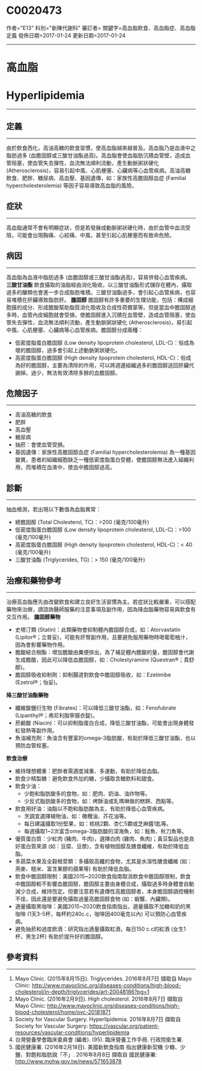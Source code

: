 # C0020473
作者="E13"
科別="新陳代謝科"
審訂者=
關鍵字=高血脂飲食、高血脂症、高血脂定義
發佈日期=2017-01-24
更新日期=2017-01-24

----------
# 高血脂
# Hyperlipidemia
----------
## 定義
----------

由於飲食西化，高油高糖的飲食習慣，使高血脂越來越普及。高血脂乃是血液中之脂肪過多 (血膽固醇或三酸甘油酯過高)。高血脂會使血脂肪沉積血管壁，造成血管阻塞，使血管失去彈性，血流無法順利流動，產生動脈粥狀硬化 (Atherosclerosis)，容易引起中風、心肌梗塞、心臟病等心血管疾病。高油高糖飲食、肥胖、糖尿病、高血壓、基因遺傳，如：家族性高膽固醇血症 (Familial hypercholesterolemia) 等因子容易導致高血脂的風險。

## 症狀
----------

高血脂通常不會有明顯症狀，但是若發展成動脈粥狀硬化時，由於血管中血流受阻，可能會出現胸痛、心絞痛、中風，甚至引起心肌梗塞而有致命危險。

## 病因
----------

高血脂為血液中脂肪過多 (血膽固醇或三酸甘油酯過高)，容易併發心血管疾病。
**三酸甘油酯**
飲食攝取的油脂經由消化吸收，以三酸甘油酯形式儲存在體內，攝取過多的醣類也會進一步合成脂肪堆積。三酸甘油酯過多，會引起心血管疾病，也容易堆積在肝臟導致脂肪肝。
**膽固醇**
膽固醇有許多重要的生理功能，包括：構成細胞膜的成分、形成膽酸幫助脂質消化吸收及合成性荷爾蒙等。但是當血中膽固醇過多時，血管內皮細胞就會受損，使膽固醇進入沉積在血管壁，造成血管阻塞，使血管失去彈性，血流無法順利流動，產生動脈粥狀硬化 (Atherosclerosis)，易引起中風、心肌梗塞、心臟病等心血管疾病。膽固醇分成兩種：

- 低密度脂蛋白膽固醇 (Low density lipoprotein cholesterol, LDL-C)：俗成為壞的膽固醇，過多會引起上述動脈粥狀硬化。
- 高密度脂蛋白膽固醇 (High density lipoprotein cholesterol, HDL-C)：俗成為好的膽固醇，主要為清除的作用，可以將週邊組織過多的膽固醇送回肝臟代謝掉。過少，無法有效清除多餘的血膽固醇。
## 危險因子
----------
- 高油高糖的飲食
- 肥胖
- 高血壓
- 糖尿病
- 抽菸：會使血管受損。
- 基因遺傳：家族性高膽固醇血症 (Familial hypercholesterolemia) 為一種基因變異，患者的組織細胞缺乏一種低密度脂蛋白受體，使膽固醇無法進入組織利用，而堆積在血液中，使血中膽固醇過高。
## 診斷
----------

抽血檢測，若出現以下數值為血脂異常：

- 總膽固醇 (Total Cholesterol, TC)：>200 (毫克/100毫升)
- 低密度脂蛋白膽固醇 (Low density lipoprotein cholesterol, LDL-C)：>100 (毫克/100毫升)
- 高密度脂蛋白膽固醇 (High density lipoprotein cholesterol, HDL-C)：< 40 (毫克/100毫升)
- 三酸甘油酯 (Triglycerides, TG)：> 150 (毫克/100毫升)
## 治療和藥物參考
----------

治療高血脂應先由改變飲食和建立良好生活習慣為主。若症狀比較嚴重，可以搭配藥物來治療，請諮詢醫師服藥的注意事項及副作用，因為降血脂藥物容易與飲食有交互作用。
**膽固醇藥物**

- 史塔汀類 (Statin)：此類藥物會抑制體內膽固醇合成，如：Atorvastatin (Lipitor®；立普妥)，可能有肝腎副作用，且要避免服用藥物時喝葡萄柚汁，因為會影響藥物作用。
- 膽酸結合樹酯：增加膽酸由糞便排出，為了補足體內膽酸的量，膽固醇會代謝生成膽酸，因此可以降低血膽固醇，如：Cholestyramine (Questran®；貴舒醇)。
- 膽固醇吸收抑制劑：抑制腸道對飲食中膽固醇吸收，如：Ezetimibe (Ezetrol®；怡妥)。

**降三酸甘油酯藥物**

- 纖維酸鹽衍生物 (Fibrates)：可以降低三酸甘油酯，如：Fenofubrate (Lipanthyl®；弗尼利脂寧膜衣錠)。
- 菸鹼酸 (Niacin)：可以抑制脂蛋白合成，降低三酸甘油酯，可能會出現身體發紅發熱等副作用。
- 魚油補充劑：魚油含有豐富的omega-3脂肪酸，有助於降低三酸甘油酯，也以預防血管栓塞。

**飲食治療**

- 維持理想體重：肥胖者需適度減重、多運動，有助於降低血脂。
- 飲食少精製糖：避免飲食外加的糖，少攝取含糖飲料和甜食。
- 飲食少油：
  - 少飽和脂肪酸多的食物，如：肥肉、奶油、油炸物等。
  - 少反式脂肪酸多的食物，如：烤酥油或乳瑪琳做的糕餅、西點等。
- 飲食用好油：油脂以不飽和脂肪酸為主，有助於降低心血管疾病。
  - 烹調宜選擇植物油，如：橄欖油、芥花油等。
  - 每日建議攝取1份堅果，如：核桃2顆、杏仁5顆或芝麻醬1匙等。
  - 每週攝取1~2次富含omega-3脂肪酸的深海魚，如：鮭魚、秋刀魚等。
- 優質蛋白質：少紅肉 (豬肉、牛肉)，選擇白肉 (雞肉、魚肉)；黃豆製品也是良好蛋白質來源 (如：豆腐、豆漿)，含有植物固醇及膳食纖維，有助於降低血脂。
- 多蔬菜水果及全榖根莖類：多攝取高纖的食物，尤其是水溶性膳食纖維 (如：燕麥、糙米、富含果膠的蘋果等) 有助於降低血脂。
- 飲食中膽固醇限制：美國2015~2020飲食指南取消飲食中膽固醇限制，飲食中膽固醇較不影響血膽固醇，膽固醇主要由身體合成，攝取過多時身體會自動減少合成，維持恆定。但要注意若有遺傳性高膽固醇者，本身膽固醇調控機制不佳，因此還是要避免攝取過量高膽固醇食物 (如：蝦蟹、內臟類)。
- 適量攝取黑咖啡：美國2015~2020飲食指南指出，適量攝取不加糖和奶的黑咖啡 (1天3-5杯，每杯約240c.c，咖啡因400毫克以內) 可以預防心血管疾病。
- 避免抽菸和過度飲酒：研究指出適量攝取紅酒，每日150 c.c的紅酒 (女生1杯，男生2杯) 有助於提升好的膽固醇。
## 參考資料
----------
1. Mayo Clinic. (2015年8月15日). Triglycerides. 2016年8月7日 擷取自 Mayo Clinic: 
  http://www.mayoclinic.org/diseases-conditions/high-blood-cholesterol/in-depth/triglycerides/art-20048186?pg=1
2. Mayo Clinic. (2016年2月9日). High cholesterol. 2016年8月7日 擷取自 Mayo Clinic: 
  http://www.mayoclinic.org/diseases-conditions/high-blood-cholesterol/home/ovc-20181871
3. Society for Vascular Surgery. Hyperlipidemia. 2016年8月7日 擷取自 Society for Vascular Surgery: 
  https://vascular.org/patient-resources/vascular-conditions/hyperlipidemia
4. 台灣營養學會臨床委員會 (編者). (95). 臨床營養工作手冊. 行政院衛生署.
5. 國民健康署. (2016年2月18日). 美國新飲食指南 指出健康新契機 少糖、少鹽、對飽和脂肪說「不」. 2016年8月8日 擷取自 國民健康署: 
  http://www.mohw.gov.tw/news/571653878

